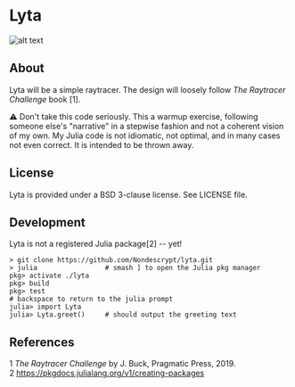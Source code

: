 # Lyta
![alt text](https://github.com/Nondescrypt/lyta/main/test.ppm?raw=true)
## About
Lyta will be a simple raytracer. 
The design will loosely follow _The Raytracer Challenge_ book [1]. 

:warning: Don't take this code seriously. This a warmup exercise, following someone else's "narrative" in a stepwise fashion and not a coherent vision of my own.
My Julia code is not idiomatic, not optimal, and in many cases not even correct. It is intended to be thrown away.  

## License
Lyta is provided under a BSD 3-clause license. See LICENSE file.

## Development
Lyta is not a registered Julia package[2] -- yet!

```
> git clone https://github.com/Nondescrypt/lyta.git
> julia                 # smash ] to open the Julia pkg manager
pkg> activate ./lyta    
pkg> build
pkg> test
# backspace to return to the julia prompt
julia> import Lyta
julia> Lyta.greet()     # should output the greeting text
```
## References
1 _The Raytracer Challenge_ by J. Buck, Pragmatic Press, 2019.  
2 https://pkgdocs.julialang.org/v1/creating-packages



